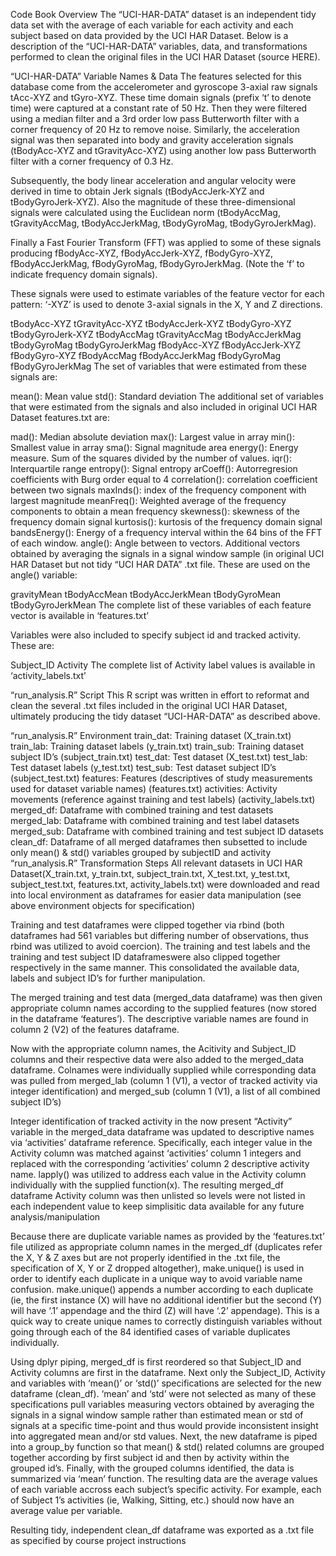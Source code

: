 Code Book Overview
The “UCI-HAR-DATA” dataset is an independent tidy data set with the average of each variable for each activity and each subject based on data provided by the UCI HAR Dataset. Below is a description of the “UCI-HAR-DATA” variables, data, and transformations performed to clean the original files in the UCI HAR Dataset (source HERE).

“UCI-HAR-DATA” Variable Names & Data
The features selected for this database come from the accelerometer and gyroscope 3-axial raw signals tAcc-XYZ and tGyro-XYZ. These time domain signals (prefix ‘t’ to denote time) were captured at a constant rate of 50 Hz. Then they were filtered using a median filter and a 3rd order low pass Butterworth filter with a corner frequency of 20 Hz to remove noise. Similarly, the acceleration signal was then separated into body and gravity acceleration signals (tBodyAcc-XYZ and tGravityAcc-XYZ) using another low pass Butterworth filter with a corner frequency of 0.3 Hz.

Subsequently, the body linear acceleration and angular velocity were derived in time to obtain Jerk signals (tBodyAccJerk-XYZ and tBodyGyroJerk-XYZ). Also the magnitude of these three-dimensional signals were calculated using the Euclidean norm (tBodyAccMag, tGravityAccMag, tBodyAccJerkMag, tBodyGyroMag, tBodyGyroJerkMag).

Finally a Fast Fourier Transform (FFT) was applied to some of these signals producing fBodyAcc-XYZ, fBodyAccJerk-XYZ, fBodyGyro-XYZ, fBodyAccJerkMag, fBodyGyroMag, fBodyGyroJerkMag. (Note the ‘f’ to indicate frequency domain signals).

These signals were used to estimate variables of the feature vector for each pattern:
‘-XYZ’ is used to denote 3-axial signals in the X, Y and Z directions.

tBodyAcc-XYZ
tGravityAcc-XYZ
tBodyAccJerk-XYZ
tBodyGyro-XYZ
tBodyGyroJerk-XYZ
tBodyAccMag
tGravityAccMag
tBodyAccJerkMag
tBodyGyroMag
tBodyGyroJerkMag
fBodyAcc-XYZ
fBodyAccJerk-XYZ
fBodyGyro-XYZ
fBodyAccMag
fBodyAccJerkMag
fBodyGyroMag
fBodyGyroJerkMag
The set of variables that were estimated from these signals are:

mean(): Mean value
std(): Standard deviation
The additional set of variables that were estimated from the signals and also included in original UCI HAR Dataset features.txt are:

mad(): Median absolute deviation
max(): Largest value in array
min(): Smallest value in array
sma(): Signal magnitude area
energy(): Energy measure. Sum of the squares divided by the number of values.
iqr(): Interquartile range
entropy(): Signal entropy
arCoeff(): Autorregresion coefficients with Burg order equal to 4
correlation(): correlation coefficient between two signals
maxInds(): index of the frequency component with largest magnitude
meanFreq(): Weighted average of the frequency components to obtain a mean frequency
skewness(): skewness of the frequency domain signal
kurtosis(): kurtosis of the frequency domain signal
bandsEnergy(): Energy of a frequency interval within the 64 bins of the FFT of each window.
angle(): Angle between to vectors.
Additional vectors obtained by averaging the signals in a signal window sample (in original UCI HAR Dataset but not tidy “UCI HAR DATA” .txt file. These are used on the angle() variable:

gravityMean
tBodyAccMean
tBodyAccJerkMean
tBodyGyroMean
tBodyGyroJerkMean
The complete list of these variables of each feature vector is available in ‘features.txt’

Variables were also included to specify subject id and tracked activity. These are:

Subject_ID
Activity
The complete list of Activity label values is available in ‘activity_labels.txt’

“run_analysis.R” Script
This R script was written in effort to reformat and clean the several .txt files included in the original UCI HAR Dataset, ultimately producing the tidy dataset “UCI-HAR-DATA” as described above.

“run_analysis.R” Environment
train_dat: Training dataset (X_train.txt)
train_lab: Training dataset labels (y_train.txt)
train_sub: Training dataset subject ID’s (subject_train.txt)
test_dat: Test dataset (X_test.txt)
test_lab: Test dataset labels (y_test.txt)
test_sub: Test dataset subject ID’s (subject_test.txt)
features: Features (descriptives of study measurements used for dataset variable names) (features.txt)
activities: Activity movements (reference against training and test labels) (activity_labels.txt)
merged_df: Dataframe with combined training and test datasets
merged_lab: Dataframe with combined training and test label datasets
merged_sub: Dataframe with combined training and test subject ID datasets
clean_df: Dataframe of all merged dataframes then subsetted to include only mean() & std() variables grouped by subjectID and activity
“run_analysis.R” Transformation Steps
All relevant datasets in UCI HAR Dataset(X_train.txt, y_train.txt, subject_train.txt, X_test.txt, y_test.txt, subject_test.txt, features.txt, activity_labels.txt) were downloaded and read into local environment as dataframes for easier data manipulation (see above environment objects for specification)

Training and test dataframes were clipped together via rbind (both dataframes had 561 variables but differing number of observations, thus rbind was utilized to avoid coercion). The training and test labels and the training and test subject ID dataframeswere also clipped together respectively in the same manner. This consolidated the available data, labels and subject ID’s for further manipulation.

The merged training and test data (merged_data dataframe) was then given appropriate column names according to the supplied features (now stored in the dataframe ‘features’). The descriptive variable names are found in column 2 (V2) of the features dataframe.

Now with the appropriate column names, the Acitivity and Subject_ID columns and their respective data were also added to the merged_data dataframe. Colnames were individually supplied while corresponding data was pulled from merged_lab (column 1 (V1), a vector of tracked activity via integer identification) and merged_sub (column 1 (V1), a list of all combined subject ID’s)

Integer identification of tracked activity in the now present “Activity” variable in the merged_data dataframe was updated to descriptive names via ‘activities’ dataframe reference. Specifically, each integer value in the Activity column was matched against ‘activities’ column 1 integers and replaced with the corresponding ‘activities’ column 2 descriptive activity name. lapply() was utilized to address each value in the Activity column individually with the supplied function(x). The resulting merged_df dataframe Activity column was then unlisted so levels were not listed in each independent value to keep simplisitic data available for any future analysis/manipulation

Because there are duplicate variable names as provided by the ‘features.txt’ file utilized as appropriate column names in the merged_df (duplicates refer the X, Y & Z axes but are not properly identified in the .txt file, the specification of X, Y or Z dropped altogether), make.unique() is used in order to identify each duplicate in a unique way to avoid variable name confusion. make.unique() appends a number according to each duplicate (ie, the first instance (X) will have no additional identifier but the second (Y) will have ‘.1’ appendage and the third (Z) will have ‘.2’ appendage). This is a quick way to create unique names to correctly distinguish variables without going through each of the 84 identified cases of variable duplicates individually.

Using dplyr piping, merged_df is first reordered so that Subject_ID and Activity columns are first in the dataframe. Next only the Subject_ID, Activity and variables with ‘mean()’ or ‘std()’ specifications are selected for the new dataframe (clean_df). ‘mean’ and ‘std’ were not selected as many of these specifications pull variables measuring vectors obtained by averaging the signals in a signal window sample rather than estimated mean or std of signals at a specific time-point and thus would provide inconsistent insight into aggregated mean and/or std values. Next, the new dataframe is piped into a group_by function so that mean() & std() related columns are grouped together according by first subject id and then by activity within the grouped id’s. Finally, with the grouped columns identified, the data is summarized via ‘mean’ function. The resulting data are the average values of each variable accross each subject’s specific activity. For example, each of Subject 1’s activities (ie, Walking, Sitting, etc.) should now have an average value per variable.

Resulting tidy, independent clean_df dataframe was exported as a .txt file as specified by course project instructions
